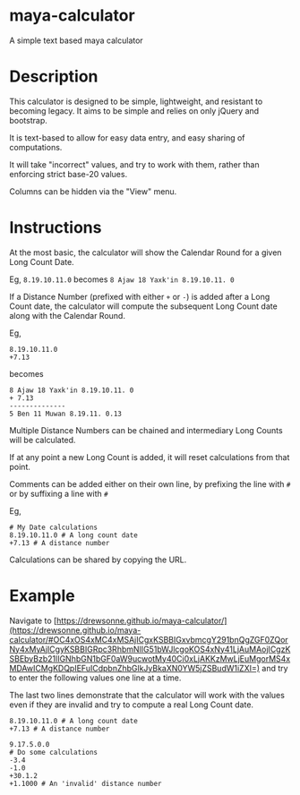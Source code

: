 # maya-calculator
A simple text based maya calculator

# Description
This calculator is designed to be simple, lightweight, and resistant to
becoming legacy. It aims to be simple and relies on only jQuery and bootstrap.

It is text-based to allow for easy data entry, and easy sharing
of computations.

It will take "incorrect" values, and try to work with them, rather
than enforcing  strict base-20 values.

Columns can be hidden via the "View" menu.

# Instructions

At the most basic, the calculator will show the Calendar Round for a
given Long Count Date.

Eg, `8.19.10.11.0` becomes `8 Ajaw 18 Yaxk'in 8.19.10.11. 0`

If a Distance Number (prefixed with either `+` or `-`) is added after a
Long Count date, the calculator will compute the subsequent Long Count
date along with the Calendar Round.

Eg,

```
8.19.10.11.0
+7.13
```

becomes

```
8 Ajaw 18 Yaxk'in 8.19.10.11. 0
+ 7.13
--------------
5 Ben 11 Muwan 8.19.11. 0.13
```

Multiple Distance Numbers can be chained and intermediary Long Counts
will be calculated.

If at any point a new Long Count is added, it will reset calculations
from that point.

Comments can be added either on their own line, by prefixing the line with `#` or by suffixing a line with `#`

Eg,

```
# My Date calculations
8.19.10.11.0 # A long count date
+7.13 # A distance number
```

Calculations can be shared by copying the URL.

# Example
Navigate to [https://drewsonne.github.io/maya-calculator/](https://drewsonne.github.io/maya-calculator/#OC4xOS4xMC4xMSAjICgxKSBBIGxvbmcgY291bnQgZGF0ZQorNy4xMyAjICgyKSBBIGRpc3RhbmNlIG51bWJlcgoKOS4xNy41LjAuMAojICgzKSBEbyBzb21lIGNhbGN1bGF0aW9ucwotMy40Ci0xLjAKKzMwLjEuMgorMS4xMDAwICMgKDQpIEFuICdpbnZhbGlkJyBkaXN0YW5jZSBudW1iZXI=) and
try to enter the following values one line at a time.

The last two lines demonstrate that the calculator will work with
the values even if they are invalid and try to compute a real
Long Count date.

```
8.19.10.11.0 # A long count date
+7.13 # A distance number

9.17.5.0.0
# Do some calculations
-3.4
-1.0
+30.1.2
+1.1000 # An 'invalid' distance number
```
